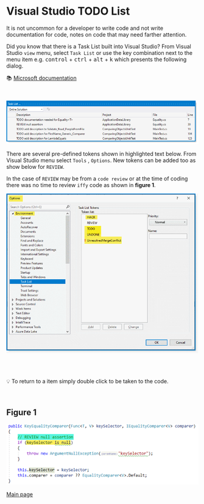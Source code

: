 # Visual Studio TODO List

It is not uncommon for a developer to write code and not write documentation for code, notes on code that may need farther attention.

Did you know that there is a Task List built into Visual Studio? From Visual Studio `view` menu, select `Task List` or use the key combination next to the menu item e.g. <kbd>control</kbd> + <kbd>ctrl</kbd> + <kbd>alt</kbd> + <kbd>k</kbd> which presents the following dialog.

:books: [Microsoft documentation](https://docs.microsoft.com/en-us/visualstudio/ide/using-the-task-list?view=vs-2019)

</br>

![assets/todoList.png](./assets/todoList.png)

There are several pre-defined tokens shown in highlighted text below. From Visual Studio menu select `Tools` , `Options`. New tokens can be added too as show below for `REVIEW`. 

In the case of `REVIEW`  may be from a `code review` or at the time of coding there was no time to review `iffy` code as shown in **figure 1**.

![assets/todoList.png](./assets/todoListTokens.png)


</br></br>

:bulb: To return to a item simply double click to be taken to the code.

</br>

## Figure 1

![assets/todoList.png](./assets/todo1.png)

[Main page](https://github.com/karenpayneoregon/karenpayneoregon.github.io/blob/master/visual-studio/main.md)